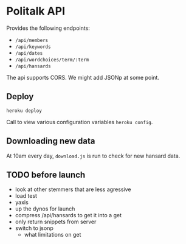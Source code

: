 # Politalk API

Provides the following endpoints:

* `/api/members`
* `/api/keywords`
* `/api/dates`
* `/api/wordchoices/term/:term`
* `/api/hansards`

The api supports CORS. We might add JSONp at some point.

## Deploy

`heroku deploy`

Call to view various configuration variables `heroku config`.

## Downloading new data

At 10am every day, `download.js` is run to check for new hansard data.

## TODO before launch

* look at other stemmers that are less agressive
* load test
* yaxis
* up the dynos for launch
* compress /api/hansards to get it into a get
* only return snippets from server
* switch to jsonp
  * what limitations on get

